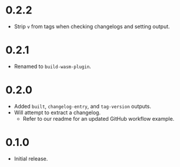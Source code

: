 # 0.2.2

- Strip `v` from tags when checking changelogs and setting output.

# 0.2.1

- Renamed to `build-wasm-plugin`.

# 0.2.0

- Added `built`, `changelog-entry`, and `tag-version` outputs.
- Will attempt to extract a changelog.
  - Refer to our readme for an updated GitHub workflow example.

# 0.1.0

- Initial release.
